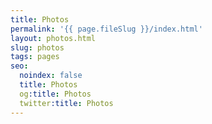 ```yaml
---
title: Photos
permalink: '{{ page.fileSlug }}/index.html'
layout: photos.html
slug: photos
tags: pages
seo:
  noindex: false
  title: Photos
  og:title: Photos
  twitter:title: Photos
---
```



